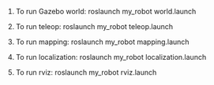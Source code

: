 1. To run Gazebo world:
   roslaunch my_robot world.launch

2. To run teleop:
   roslaunch my_robot teleop.launch

3. To run mapping:
   roslaunch my_robot mapping.launch

4. To run localization:
   roslaunch my_robot localization.launch

4. To run rviz:
   roslaunch my_robot rviz.launch


